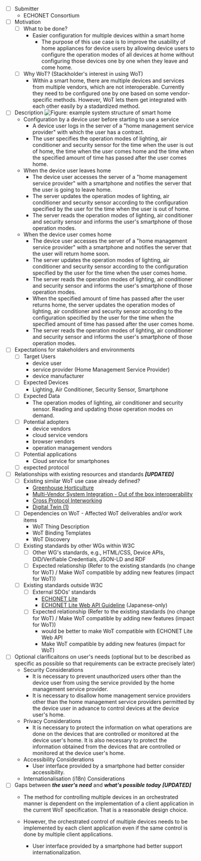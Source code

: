 * [ ] Submitter
    * ECHONET Consortium
* [ ] Motivation
    * [ ] What to be done?
        * Easier configuration for multiple devices within a smart home
            * The purpose of this use case is to improve the usability of home appliances for device users by allowing device users to configure the operation modes of all devices at home without configuring those devices one by one when they leave and come home.
    * [ ] Why WoT? (Stackholder's interest in using WoT)
        * Within a smart home, there are multiple devices and services from multiple vendors, which are not interoperable. Currently they need to be configured one by one based on some vendor-specific methods. However, WoT lets them get integrated with each other easily by a stadardized method.
* [ ] Description ![Figure: example system structure of smart home](https://w3c.github.io/wot-usecases/images/wot-use-case-echonet.png)
    * Configuration by a device user before starting to use a service
        * A device user logs in the server of a "home management service provider" with which the user has a contract.
        * The user specifies the operation modes of lighting, air conditioner and security sensor for the time when the user is out of home, the time when the user comes home and the time when the specified amount of time has passed after the user comes home.
    * When the device user leaves home
        * The device user accesses the server of a "home management service provider" with a smartphone and notifies the server that the user is going to leave home.
        * The server updates the operation modes of lighting, air conditioner and security sensor according to the configuration specified by the user for the time when the user is out of home.
        * The server reads the operation modes of lighting, air conditioner and security sensor and informs the user's smartphone of those operation modes.
    * When the device user comes home
        * The device user accesses the server of a "home management service provider" with a smartphone and notifies the server that the user will return home soon.
        * The server updates the operation modes of lighting, air conditioner and security sensor according to the configuration specified by the user for the time when the user comes home.
        * The server reads the operation modes of lighting, air conditioner and security sensor and informs the user's smartphone of those operation modes.
        * When the specified amount of time has passed after the user returns home, the server updates the operation modes of lighting, air conditioner and security sensor according to the configuration specified by the user for the time when the specified amount of time has passed after the user comes home.
        * The server reads the operation modes of lighting, air conditioner and security sensor and informs the user's smartphone of those operation modes.
* [ ] Expectations for stakeholders and environments
    * [ ] Target Users
        * device user
        * service provider (Home Management Service Provider)
        * device manufacturer
    * [ ] Expected Devices
        * Lighting, Air Conditioner, Security Sensor, Smartphone
    * [ ] Expected Data
        * The operation modes of lighting, air conditioner and security sensor. Reading and updating those operation modes on demand.
    * [ ] Potential adopters 
        * device vendors
        * cloud service vendors
        * browser vendors
        * operation management vendors
    * [ ] Potential applications
        * Cloud service for smartphones
    * [ ] expected protocol
* [ ] Relationships with existing resources and standards ***[UPDATED]***
    * [ ] Existing similar WoT use case already defined?
        * [Greenhouse Horticulture](https://w3c.github.io/wot-usecases/#UC-greenhouse-horticulture-1)
        * [Multi-Vendor System Integration - Out of the box interoperability](https://w3c.github.io/wot-usecases/#UC-multi-vendor-system-integration-out-of-the-box-interoperability-1)
        * [Cross Protocol Interworking](https://w3c.github.io/wot-usecases/#UC-cross-protocol-interworking-1)
        * [Digital Twin (1)](https://w3c.github.io/wot-usecases/#UC-digital-twin-1)
    * [ ] Dependencies on WoT - Affected WoT deliverables and/or work items
        * WoT Thing Description
        * WoT Binding Templates
        * WoT Discovery
    * [ ] Existing standards by other WGs within W3C
        * [ ] Other WG's standards, e.g., HTML/CSS, Device APIs, DID/Verifiable Credentials, JSON-LD and RDF
        * [ ] Expected relationship (Refer to the existing standards (no change for WoT) / Make WoT compatible by adding new features (impact for WoT))
    * [ ] Existing standards outside W3C
        * [ ] External SDOs' standards
            * [ECHONET Lite](https://echonet.jp/spec_v113_lite_en/)
            * [ECHONET Lite Web API Guideline](https://echonet.jp/web_api/) (Japanese-only)
        * [ ] Expected relationship (Refer to the existing standards (no change for WoT) / Make WoT compatible by adding new features (impact for WoT))
            * would be better to make WoT compatible with ECHONET Lite Web API
            * Make WoT compatible by adding new features (impact for WoT)
* [ ] Optional clarificaitons on user's needs (optional but to be described as specific as possible so that requirements can be extracte precisely later)
    * Security Considerations
        * It is necessary to prevent unauthorized users other than the device user from using the service provided by the home management service provider.
        * It is necessary to disallow home management service providers other than the home management service providers permitted by the device user in advance to control devices at the device user's home.
    * Privacy Considerations
        * It is necessary to protect the information on what operations are done on the devices that are controlled or monitored at the device user's home. It is also necessary to protect the information obtained from the devices that are controlled or monitored at the device user's home.
    * Accessibility Considerations
        * User interface provided by a smartphone had better consider accessibility.
    * Internationalisation (i18n) Considerations
* [ ] Gaps between ***the user's need*** and ***what's possible today*** ***[UPDATED]***
    * The method for controlling multiple devices in an orchestrated manner is dependent on the implementation of a client application in the current WoT specification. That is a reasonable design choice.
    * However, the orchestrated control of multiple devices needs to be implemented by each client application even if the same control is done by multiple client applications.

        * User interface provided by a smartphone had better support internationalization.
